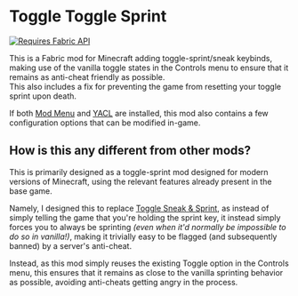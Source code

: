 # Toggle Toggle Sprint

[![Requires Fabric API](https://cdn.jsdelivr.net/npm/@intergrav/devins-badges@3/assets/compact/requires/fabric-api_vector.svg)](https://modrinth.com/mod/fabric-api)

This is a Fabric mod for Minecraft adding toggle-sprint/sneak keybinds, making use of the vanilla toggle states in the
Controls menu to ensure that it remains as anti-cheat friendly as possible.  
This also includes a fix for preventing the game from resetting your toggle sprint upon death.

If both [Mod Menu] and [YACL] are installed, this mod also contains a few configuration options that can be modified in-game.

## How is this any different from other mods?

This is primarily designed as a toggle-sprint mod designed for modern versions of Minecraft, using the relevant features
already present in the base game.

Namely, I designed this to replace [Toggle Sneak & Sprint], as instead of simply telling the game that you're
holding the sprint key, it instead simply forces you to always be sprinting *(even when it'd normally be impossible
to do so in vanilla!)*, making it trivially easy to be flagged (and subsequently banned) by a server's anti-cheat.

Instead, as this mod simply reuses the existing Toggle option in the Controls menu, this ensures that it remains
as close to the vanilla sprinting behavior as possible, avoiding anti-cheats getting angry in the process.

[YACL]: https://modrinth.com/mod/yacl
[Mod Menu]: https://modrinth.com/mod/modmenu
[Toggle Sneak & Sprint]: https://modrinth.com/mod/toggle-sneak-sprint
